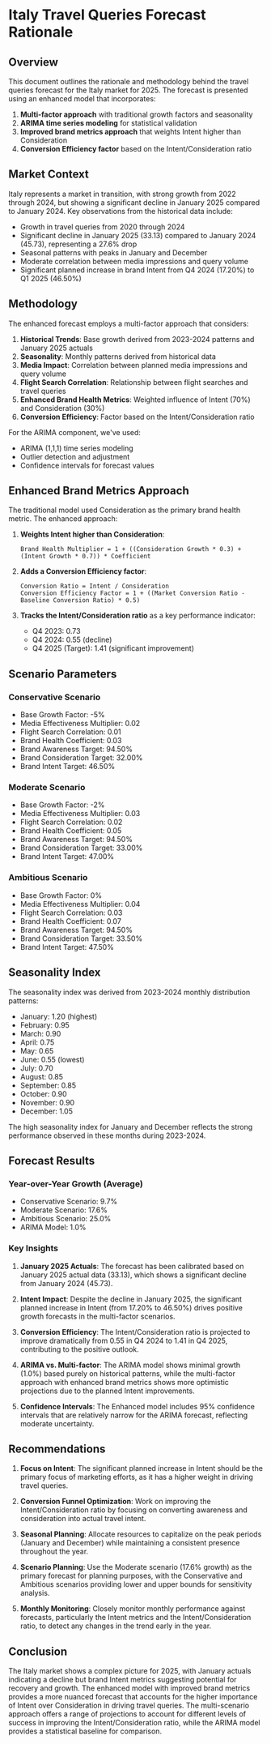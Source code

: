 # Italy Travel Queries Forecast Rationale

## Overview

This document outlines the rationale and methodology behind the travel queries forecast for the Italy market for 2025. The forecast is presented using an enhanced model that incorporates:

1. **Multi-factor approach** with traditional growth factors and seasonality
2. **ARIMA time series modeling** for statistical validation
3. **Improved brand metrics approach** that weights Intent higher than Consideration
4. **Conversion Efficiency factor** based on the Intent/Consideration ratio

## Market Context

Italy represents a market in transition, with strong growth from 2022 through 2024, but showing a significant decline in January 2025 compared to January 2024. Key observations from the historical data include:

- Growth in travel queries from 2020 through 2024
- Significant decline in January 2025 (33.13) compared to January 2024 (45.73), representing a 27.6% drop
- Seasonal patterns with peaks in January and December
- Moderate correlation between media impressions and query volume
- Significant planned increase in brand Intent from Q4 2024 (17.20%) to Q1 2025 (46.50%)

## Methodology

The enhanced forecast employs a multi-factor approach that considers:

1. **Historical Trends**: Base growth derived from 2023-2024 patterns and January 2025 actuals
2. **Seasonality**: Monthly patterns derived from historical data
3. **Media Impact**: Correlation between planned media impressions and query volume
4. **Flight Search Correlation**: Relationship between flight searches and travel queries
5. **Enhanced Brand Health Metrics**: Weighted influence of Intent (70%) and Consideration (30%)
6. **Conversion Efficiency**: Factor based on the Intent/Consideration ratio

For the ARIMA component, we've used:
- ARIMA (1,1,1) time series modeling
- Outlier detection and adjustment
- Confidence intervals for forecast values

## Enhanced Brand Metrics Approach

The traditional model used Consideration as the primary brand health metric. The enhanced approach:

1. **Weights Intent higher than Consideration**:
   ```
   Brand Health Multiplier = 1 + ((Consideration Growth * 0.3) + (Intent Growth * 0.7)) * Coefficient
   ```

2. **Adds a Conversion Efficiency factor**:
   ```
   Conversion Ratio = Intent / Consideration
   Conversion Efficiency Factor = 1 + ((Market Conversion Ratio - Baseline Conversion Ratio) * 0.5)
   ```

3. **Tracks the Intent/Consideration ratio** as a key performance indicator:
   - Q4 2023: 0.73
   - Q4 2024: 0.55 (decline)
   - Q4 2025 (Target): 1.41 (significant improvement)

## Scenario Parameters

### Conservative Scenario
- Base Growth Factor: -5%
- Media Effectiveness Multiplier: 0.02
- Flight Search Correlation: 0.01
- Brand Health Coefficient: 0.03
- Brand Awareness Target: 94.50%
- Brand Consideration Target: 32.00%
- Brand Intent Target: 46.50%

### Moderate Scenario
- Base Growth Factor: -2%
- Media Effectiveness Multiplier: 0.03
- Flight Search Correlation: 0.02
- Brand Health Coefficient: 0.05
- Brand Awareness Target: 94.50%
- Brand Consideration Target: 33.00%
- Brand Intent Target: 47.00%

### Ambitious Scenario
- Base Growth Factor: 0%
- Media Effectiveness Multiplier: 0.04
- Flight Search Correlation: 0.03
- Brand Health Coefficient: 0.07
- Brand Awareness Target: 94.50%
- Brand Consideration Target: 33.50%
- Brand Intent Target: 47.50%

## Seasonality Index

The seasonality index was derived from 2023-2024 monthly distribution patterns:

- January: 1.20 (highest)
- February: 0.95
- March: 0.90
- April: 0.75
- May: 0.65
- June: 0.55 (lowest)
- July: 0.70
- August: 0.85
- September: 0.85
- October: 0.90
- November: 0.90
- December: 1.05

The high seasonality index for January and December reflects the strong performance observed in these months during 2023-2024.

## Forecast Results

### Year-over-Year Growth (Average)
- Conservative Scenario: 9.7%
- Moderate Scenario: 17.6%
- Ambitious Scenario: 25.0%
- ARIMA Model: 1.0%

### Key Insights

1. **January 2025 Actuals**: The forecast has been calibrated based on January 2025 actual data (33.13), which shows a significant decline from January 2024 (45.73).

2. **Intent Impact**: Despite the decline in January 2025, the significant planned increase in Intent (from 17.20% to 46.50%) drives positive growth forecasts in the multi-factor scenarios.

3. **Conversion Efficiency**: The Intent/Consideration ratio is projected to improve dramatically from 0.55 in Q4 2024 to 1.41 in Q4 2025, contributing to the positive outlook.

4. **ARIMA vs. Multi-factor**: The ARIMA model shows minimal growth (1.0%) based purely on historical patterns, while the multi-factor approach with enhanced brand metrics shows more optimistic projections due to the planned Intent improvements.

5. **Confidence Intervals**: The Enhanced model includes 95% confidence intervals that are relatively narrow for the ARIMA forecast, reflecting moderate uncertainty.

## Recommendations

1. **Focus on Intent**: The significant planned increase in Intent should be the primary focus of marketing efforts, as it has a higher weight in driving travel queries.

2. **Conversion Funnel Optimization**: Work on improving the Intent/Consideration ratio by focusing on converting awareness and consideration into actual travel intent.

3. **Seasonal Planning**: Allocate resources to capitalize on the peak periods (January and December) while maintaining a consistent presence throughout the year.

4. **Scenario Planning**: Use the Moderate scenario (17.6% growth) as the primary forecast for planning purposes, with the Conservative and Ambitious scenarios providing lower and upper bounds for sensitivity analysis.

5. **Monthly Monitoring**: Closely monitor monthly performance against forecasts, particularly the Intent metrics and the Intent/Consideration ratio, to detect any changes in the trend early in the year.

## Conclusion

The Italy market shows a complex picture for 2025, with January actuals indicating a decline but brand Intent metrics suggesting potential for recovery and growth. The enhanced model with improved brand metrics provides a more nuanced forecast that accounts for the higher importance of Intent over Consideration in driving travel queries. The multi-scenario approach offers a range of projections to account for different levels of success in improving the Intent/Consideration ratio, while the ARIMA model provides a statistical baseline for comparison.

